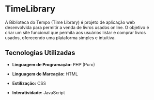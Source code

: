 # TimeLibrary
A Biblioteca do Tempo (Time Library) é projeto de aplicação web desenvolvida para permitir a venda de livros usados online. O objetivo é criar um site funcional que permita aos usuários listar e comprar livros usados, oferecendo uma plataforma simples e intuitiva.

## Tecnologias Utilizadas

- **Linguagem de Programação:** PHP (Puro)

- **Linguagem de Marcação:** HTML

- **Estilização:** CSS

- **Interatividade:** JavaScript
